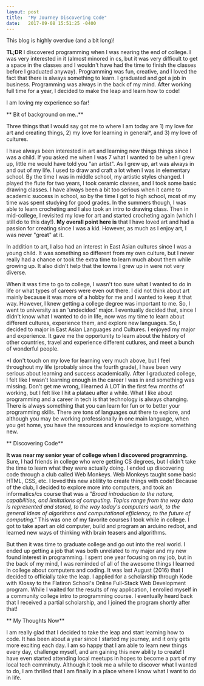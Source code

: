 ```yaml
---
layout: post
title:  "My Journey Discovering Code"
date:   2017-09-08 15:51:25 -0400
---
```


This blog is highly overdue (and a bit long)!

**TL;DR** I discovered programming when I was nearing the end of college. I was very interested in it (almost minored in cs, but it was very difficult to get a space in the classes and I wouldn't have had the time to finish the classes before I graduated anyway). Programming was fun, creative, and I loved the fact that there is always something to learn. I graduated and got a job in business. Programming was always in the back of my mind. After working full time for a year, I decided to make the leap and learn how to code! 

I am loving my experience so far!

** Bit of background on me..**

Three things that I would say got me to where I am today are 1) my love for art and creating things, 2) my love for learning in general*, and 3) my love of cultures.

I have always been interested in art and learning new things things since I was a child. If you asked me when I was 7 what I wanted to be when I grew up, little me would have told you "an artist". As I grew up, art was always in and out of my life. I used to draw and craft a lot when I was in elementary school. By the time I was in middle school, my artistic styles changed. I played the flute for two years, I took ceramic classes, and I took some basic drawing classes. I have always been a bit too serious when it came to academic success in school, so by the time I got to high school, most of my time was spent studying for good grades. In the summers though, I was able to learn crocheting and I also took an intro to drawing class. Then in mid-college, I revisited my love for art and started crocheting again (which I still do to this day!). **My overall point here is** that I have loved art and had a passion for creating since I was a kid. However, as much as I enjoy art, I was never "great" at it.

In addition to art, I also had an interest in East Asian cultures since I was a young child. It was something so different from my own culture, but I never really had a chance or took the extra time to learn much about them while growing up. It also didn't help that the towns I grew up in were not very diverse.

When it was time to go to college, I wasn't too sure what I wanted to do in life or what types of careers were even out there. I did not think about art mainly because it was more of a hobby for me and I wanted to keep it that way. However, I knew getting a college degree was important to me. So, I went to university as an 'undecided' major. I eventually decided that, since I didn't know what I wanted to do in life, now was my time to learn about different cultures, experience them, and explore new languages. So, I decided to major in East Asian Languages and Cultures. I enjoyed my major and experience. It gave me the opportunity to learn about the history of other countries, travel and experience different cutlures, and meet a bunch of wonderful people.

\*I don't touch on my love for learning very much above, but I feel throughout my life (probably since the fourth grade), I have been very serious about learning and success academically. After I graduated college, I felt like I wasn't learning enough in the career I was in and something was missing. Don't get me wrong, I learned A LOT in the first few months of working, but I felt like I hit a plataeu after a while. What I like about programming and a career in tech is that technology is always changing. There is always something that you can learn for fun or to better your programming skills. There are tons of languages out there to explore, and although you may be working professionally in one main language, when you get home, you have the resources and knowledge to explore something new.

** Discovering Code**

**It was near my senior year of college when I discovered programming.** Sure, I had friends in college who were getting CS degrees, but I didn't take the time to learn what they were actually doing. I ended up discovering code through a club called Web Monkeys. Web Monkeys taught some basic HTML, CSS, etc. I loved this new ablility to create things with code! Because of the club, I decided to explore more into computers, and took an informatics/cs course that was a *"Broad introduction to the nature, capabilities, and limitations of computing. Topics range from the way data is represented and stored, to the way today's computers work, to the general ideas of algorithms and computational efficiency, to the future of computing."* This was one of my favorite courses I took while in college. I got to take apart an old computer, build and program an arduino redbot, and learned new ways of thinking with brain teasers and algorithms. 

But then it was time to graduate college and go out into the real world. I ended up getting a job that was both unrelated to my major and my new found interest in programming. I spent one year focusing on my job, but in the back of my mind, I was reminded of all of the awesome things I learned in college about computers and coding. It was last August (2016) that I decided to officially take the leap. I applied for a scholarship through Kode with Klossy to the Flatiron School's Online Full-Stack Web Development program. While I waited for the results of my application, I enrolled myself in a community college intro to programming course. I eventually heard back that I received a partial scholarship, and I joined the program shortly after that! 

** My Thoughts Now**

I am really glad that I decided to take the leap and start learning how to code. It has been about a year since I started my journey, and it only gets more exciting each day. I am so happy that I am able to learn new things every day, challenge myself, and am gaining this new ability to create! I have even started attending local meetups in hopes to become a part of my local tech comminuty. Although it took me a while to discover what I wanted to do, I am thrilled that I am finally in a place where I know what I want to do in life. 


